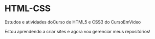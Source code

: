 # HTML-CSS
Estudos e atividades doCurso de HTML5 e CSS3 do CursoEmVideo

Estou aprendendo a criar sites e agora vou gerenciar meus repositórios!